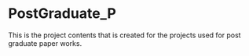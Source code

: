 # PostGraduate_P
This is the project contents that is created for the projects used for post graduate paper works.
